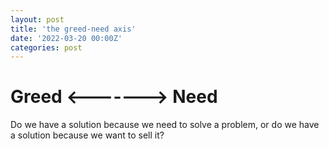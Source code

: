 ```yaml
---
layout: post
title: 'the greed-need axis'
date: '2022-03-20 00:00Z'
categories: post
---
```


# Greed <-------> Need

Do we have a solution because we need to solve a problem, or do we have a solution because we want to sell it?